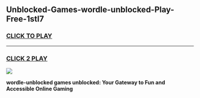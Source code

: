 
## Unblocked-Games-wordle-unblocked-Play-Free-1stl7
<h3>
<a href="https://premium76.site?title=wordle-unblocked&ref=23A">CLICK TO PLAY</a></h3>
<hr>

<h3>
<a href="https://premium76.site?title=wordle-unblocked&ref=23A">CLICK 2 PLAY</a>
  
</h3>

<a href="https://premium76.site?title=wordle-unblocked&ref=23A"><img src="https://clearcache.store/games.png"></a>


**wordle-unblocked games unblocked: Your Gateway to Fun and Accessible Online Gaming**

